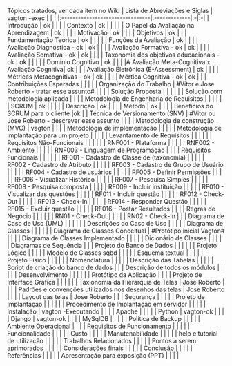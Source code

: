 Tópicos tratados, ver cada item no Wiki
|	Lista de Abreviações e Siglas	|	vagton -exec	|		|		|
|:--------------------------------|:-------------|:-|:-|
|	Introdução	|	ok	|		|		|
|	Contexto	|	ok	|		|		|
|		|	O Papel da Avaliação na Aprendizagem	|	ok	|		|
|		|	Motivação	|	ok	|		|
|		|	Objetivos	|	ok	|		|
|	Fundamentação Teórica	|	ok	|		|		|
|		|	Funções da Avaliação	|	ok	|		|
|		|	Avaliação Diagnóstica - ok  	|	ok	|		|
|		|	Avaliação Formativa  - ok	|	ok	|		|
|		|	Avaliação Somativa  - ok 	|	ok	|		|
|		|	Taxonomia dos objetivos educacionais  -  ok	|	ok	|		|
|		|		|	Domínio Cognitivo	|	ok	|
|		|		|A Avaliação Meta-Cognitiva x Avaliação Cognitiva| ok	|
|		|	Avaliação Eletrônica (E-Assessment) 	|	ok	|		|
|		|	Métricas Metacognitivas  -  ok	|	ok	|		|
|		|	Mértica Cognitiva -  ok	|	ok	|		|
|	Contribuições Esperadas	|		|		|		|
|	Organização do Trabalho	|	#Vitor e Jose Roberto - tratar esse assunto#	|		|		|
|	Solução Proposta	|		|		|		|
|		|	Solução com metodologia aplicada	|		|		|
|	Metodologia de Engenharia de Requisitos 	|		|		|		|
|		|	SCRUM  	|	ok	|		|
|		|		|	Descrição	|	ok	|
|		|		|	Método	|	ok	|
|		|		|	Benefícios do SCRUM para o cliente	|ok		|
|	Técnica de Versionamento (SNV)	|	 #Vitor ou Jose Roberto - descrever esse assunto	|		|		|
|	Metodologia de construção (MVC)	|   vagton 	|		|		|
|	Metodologia de implementação	|		|		|		|
|	Metodologia de implantação para um projeto 	|		|		|		|
|	Levantamento de Requisitos	|		|		|		|
|		|	Requisitos Não-Funcionais	|		|		|
|		|		|	RNF001 - Plataforma	|		|
|		|		|	RNF002 - Ambiente	|		|
|		|		|	RNF003 - Linguagem de Programação	|		|
|		|	Requisitos Funcionais	|		|		|
|		|		|	RF001 - Cadastro de Classe de (taxonomia)	|		|
|		|		|	RF002 - Cadastro de Atributo	|		|
|		|		|	RF003 - Cadastro de Grupo de Usuário	|		|
|		|		|	RF004 - Cadastro de usuários	|		|
|		|		|	RF005 - Definir Permissões	|		|
|		|		|	RF006 - Visualizar Histórico	|		|
|		|		|	RF007 - Pesquisa Simples	|		|
|		|		|	RF008 - Pesquisa composta	|		|
|		|		|	RF009 - Incluir instituição	|		|
|		|		|	RF010 - Visualizar das questões	|		|
|		|		|	RF011 - Incluir questão	|		|
|		|		|	RF012 - Check-Out	|		|
|		|		|	RF013 - Check-In	|		|
|		|		|	RF014 - Responder Questão	|		|
|		|		|	RF015 - Excluir questão	|		|
|		|		|	RF016 - Postar Resultados	|		|
|		|	Regras de Negócio	|		|		|
|		|		|	RN01 - Check-Out	|		|
|		|		|	RN02 - Check-In	|		|
|	Diagrama de Caso de Uso (UML)	|		|		|		|
|		|	Descrições do Caso de Uso	|		|		|
|		|	Diagrama de Classes  	|		|		|
|		|		|	Diagrama de Classes Conceitual	|	#Protótipo inicial Vagton#	|
|		|		|	Diagrama de Classes Implementado	|		|
|		|		|	Dicionário de Classes	|		|
|		|		|	Diagramas de Sequência	|		|
|	Projeto do Banco de Dados	|		|		|		|
|		|	Projeto Lógico	|		|		|
|		|	Modelo de Classes sqbd	|		|		|
|		|	Esquema textual	|		|		|
|		|	Projeto Físico	|		|		|
|		|		|	Nomenclatura	|		|
|		|		|	Descrição das Tabelas	|		|
|		|		|	Script de criação do banco de dados	|		|
|	Descrição de todos os módulos	|		|		|		|
|	Desenvolvimento 	|		|		|		|
|		|	Protótipo da Aplicação	|		|		|
|	Projeto de Interface Gráfica	|		|		|		|
|		|	Taxionomia da Hierarquia de Telas	|	Jose Roberto	|		|
|		|	Padrões e convenções utilizados nos desenhos das telas	| Jose Roberto		|		|
|		|	Layout das telas	|	Jose Roberto	|		|
|	Segurança	|		|		|		|
|	Projeto de Implantação	|		|		|		|
|		|	Procedimento de Implantação em servidor	|		|		|
|		|	Instalação 	|	vagton -Executando	|		|
|		|	Apache	|		|		|
|		|	Python	| vagton-ok	|		|
|		|	Django	| vagton-ok	|		|
|		|	MySqlDB	|		|		|
|		|	Política de Backup	|		|		|
|		|	Ambiente Operacional	|		|		|
|	Requisitos de Funcionamento	|		|		|		|
|	Funcionalidade	|		|		|		|
|	Custo	|		|		|		|
|	Manutenabilidade	|		|		|		|
|	help e tutorial de utilização	|		|		|		|
|	Trabalhos Relacionados	|		|		|		|
|	Pontos a serem aprimorados	|		|		|		|
|	Considerações finais	|		|		|		|
|	Conclusão	|		|		|		|
|	Referências	|		|		|		|
|	Apresentação para exposição (PPT)	|		|		|		|